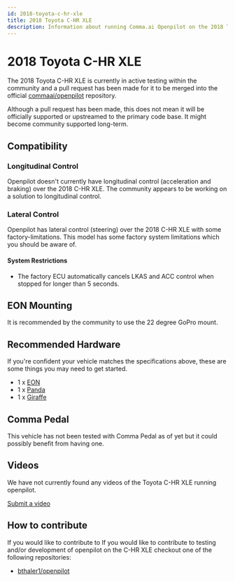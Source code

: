 ```yaml
---
id: 2018-toyota-c-hr-xle
title: 2018 Toyota C-HR XLE
description: Information about running Comma.ai Openpilot on the 2018 Toyota C-HR XLE
---
```

# 2018 Toyota C-HR XLE

The 2018 Toyota C-HR XLE is currently in active testing within the community 
and a pull request has been made for it to be merged into the official [commaai/openpilot](https://github.com/commaai/openpilot) repository.

Although a pull request has been made, this does not mean it will be officially supported or upstreamed to the primary code base.
It might become community supported long-term.

## Compatibility

### Longitudinal Control

Openpilot doesn't currently have longitudinal control (acceleration and braking) over the 2018 C-HR XLE.
The community appears to be working on a solution to longitudinal control.

### Lateral Control

Openpilot has lateral control (steering) over the 2018 C-HR XLE with some factory-limitations.
This model has some factory system limitations which you should be aware of.

#### System Restrictions

* The factory ECU automatically cancels LKAS and ACC control when stopped for longer than 5 seconds.

## EON Mounting

It is recommended by the community to use the 22 degree GoPro mount.

## Recommended Hardware

If you're confident your vehicle matches the specifications above, these are some things you may need to get started.

* 1 x [EON](/hardware/eon/)
* 1 x [Panda](/hardware/panda/)
* 1 x [Giraffe](/hardware/giraffe/)

## Comma Pedal

This vehicle has not been tested with Comma Pedal as of yet but it could possibly benefit from having one.


## Videos

We have not currently found any videos of the Toyota C-HR XLE running openpilot.

[Submit a video](/documentation/submit-a-video.html)

## How to contribute

If you would like to contribute to If you would like to contribute to testing and/or development of openpilot on the C-HR XLE checkout one of the following repositories:

- [bthaler1/openpilot](https://github.com/bthaler1/openpilot)
